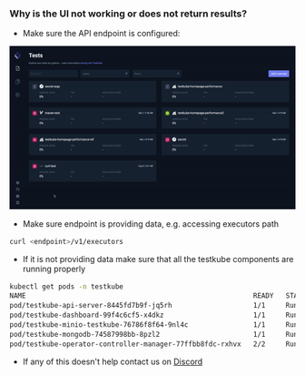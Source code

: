 ### Why is the UI not working or does not return results?
- Make sure the API endpoint is configured:

![img.gif](img/check-dashboard-api-endpoint.gif)

- Make sure endpoint is providing data, e.g. accessing executors path

```sh
curl <endpoint>/v1/executors 
```

- If it is not providing data make sure that all the testkube components are running properly

```sh
kubectl get pods -n testkube
NAME                                                        READY   STATUS    RESTARTS   AGE
pod/testkube-api-server-8445fd7b9f-jq5rh                    1/1     Running   0          10d
pod/testkube-dashboard-99f4c6cf5-x4dkz                      1/1     Running   0          12d
pod/testkube-minio-testkube-76786f8f64-9nl4c                1/1     Running   1          24d
pod/testkube-mongodb-74587998bb-8pzl2                       1/1     Running   0          12d
pod/testkube-operator-controller-manager-77ffbb8fdc-rxhvx   2/2     Running   0          5d23h
```

- If any of this doesn't help contact us on [Discord](https://discord.com/invite/6zupCZFQbe)
